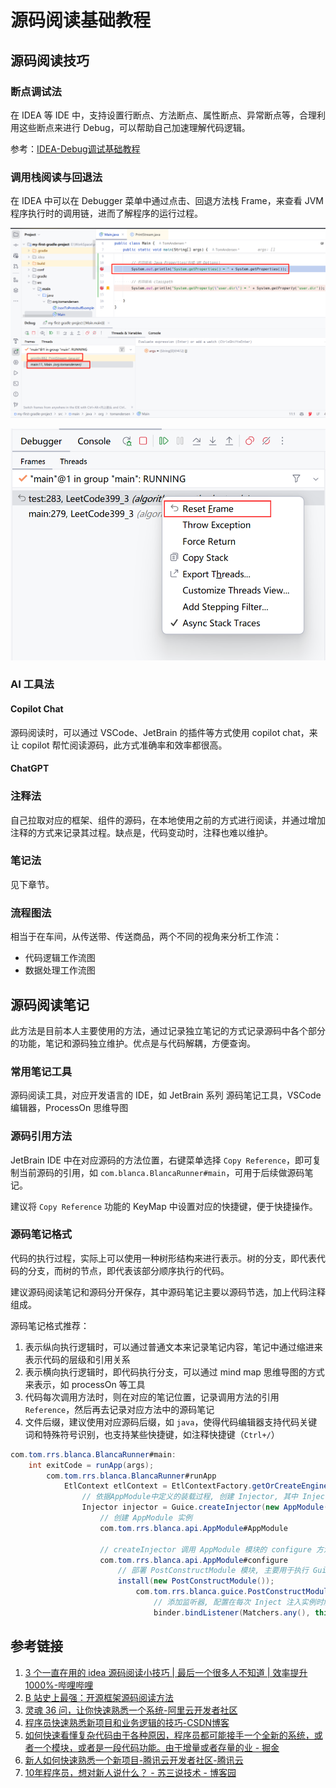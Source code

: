# 源码阅读基础教程

## 源码阅读技巧

### 断点调试法

在 IDEA 等 IDE 中，支持设置行断点、方法断点、属性断点、异常断点等，合理利用这些断点来进行 Debug，可以帮助自己加速理解代码逻辑。

参考：[IDEA-Debug调试基础教程](work/tools/IT/JetBrains/IDEA/IDEA-Debug调试基础教程.md)

### 调用栈阅读与回退法

在 IDEA 中可以在 Debugger 菜单中通过点击、回退方法栈 Frame，来查看 JVM 程序执行时的调用链，进而了解程序的运行过程。

![](resources/images/Pasted%20image%2020240912225124.png)

![](resources/images/Pasted%20image%2020230916203912.png)

### AI 工具法

#### Copilot Chat

源码阅读时，可以通过 VSCode、JetBrain 的插件等方式使用 copilot chat，来让 copilot 帮忙阅读源码，此方式准确率和效率都很高。

#### ChatGPT

### 注释法

自己拉取对应的框架、组件的源码，在本地使用之前的方式进行阅读，并通过增加注释的方式来记录其过程。缺点是，代码变动时，注释也难以维护。

### 笔记法

见下章节。

### 流程图法

相当于在车间，从传送带、传送商品，两个不同的视角来分析工作流：
- 代码逻辑工作流图
- 数据处理工作流图

## 源码阅读笔记

此方法是目前本人主要使用的方法，通过记录独立笔记的方式记录源码中各个部分的功能，笔记和源码独立维护。优点是与代码解耦，方便查询。

### 常用笔记工具

源码阅读工具，对应开发语言的 IDE，如 JetBrain 系列
源码笔记工具，VSCode 编辑器，ProcessOn 思维导图

### 源码引用方法

JetBrain IDE 中在对应源码的方法位置，右键菜单选择 `Copy Reference`，即可复制当前源码的引用，如 `com.blanca.BlancaRunner#main`，可用于后续做源码笔记。

建议将 `Copy Reference` 功能的 KeyMap 中设置对应的快捷键，便于快捷操作。

### 源码笔记格式

代码的执行过程，实际上可以使用一种树形结构来进行表示。树的分支，即代表代码的分支，而树的节点，即代表该部分顺序执行的代码。

建议源码阅读笔记和源码分开保存，其中源码笔记主要以源码节选，加上代码注释组成。

源码笔记格式推荐：
1. 表示纵向执行逻辑时，可以通过普通文本来记录笔记内容，笔记中通过缩进来表示代码的层级和引用关系
2. 表示横向执行逻辑时，即代码执行分支，可以通过 mind map 思维导图的方式来表示，如 processOn 等工具
3. 代码每次调用方法时，则在对应的笔记位置，记录调用方法的引用 `Reference`，然后再去记录对应方法中的源码笔记
4. 文件后缀，建议使用对应源码后缀，如 `java`，使得代码编辑器支持代码关键词和特殊符号识别，也支持某些快捷键，如注释快捷键（`Ctrl+/`）

```java
com.tom.rrs.blanca.BlancaRunner#main:
    int exitCode = runApp(args);
        com.tom.rrs.blanca.BlancaRunner#runApp
            EtlContext etlContext = EtlContextFactory.getOrCreateEngineContext(args);
                // 依据AppModule中定义的装载过程, 创建 Injector, 其中 Injector 是对应模块的注入类的管理器 
                Injector injector = Guice.createInjector(new AppModule(args, true));
                    // 创建 AppModule 实例
                    com.tom.rrs.blanca.api.AppModule#AppModule

                    // createInjector 调用 AppModule 模块的 configure 方法
                    com.tom.rrs.blanca.api.AppModule#configure
                        // 部署 PostConstructModule 模块, 主要用于执行 GuicePostConstruct 注解的方法
                        install(new PostConstructModule());
                            com.tom.rrs.blanca.guice.PostConstructModule#configure
                                // 添加监听器, 配置在每次 Inject 注入实例时触发当前(this)的 hear 方法
                                binder.bindListener(Matchers.any(), this);
```

## 参考链接

1. [3 个一直在用的 idea 源码阅读小技巧 | 最后一个很多人不知道 | 效率提升 1000%-哔哩哔哩](https://www.bilibili.com/video/BV1FY411Q7W2)
2. [B 站史上最强：开源框架源码阅读方法](https://www.bilibili.com/video/BV1sq4y1g7X1)
3. [灵魂 36 问，让你快速熟悉一个系统-阿里云开发者社区](https://developer.aliyun.com/article/754642)
4. [程序员快速熟悉新项目和业务逻辑的技巧-CSDN博客](https://blog.csdn.net/YiWangJiuShiXingFu/article/details/118339838)
5. [如何快速看懂复杂代码由于各种原因，程序员都可能接手一个全新的系统，或者一个模块，或者是一段代码功能。由于增量或者存量的业 - 掘金](https://juejin.cn/post/7095003500173590559)
6. [新人如何快速熟悉一个新项目-腾讯云开发者社区-腾讯云](https://cloud.tencent.com/developer/article/1497062)
7. [10年程序员，想对新人说什么？ - 苏三说技术 - 博客园](https://www.cnblogs.com/12lisu/p/17578423.html)